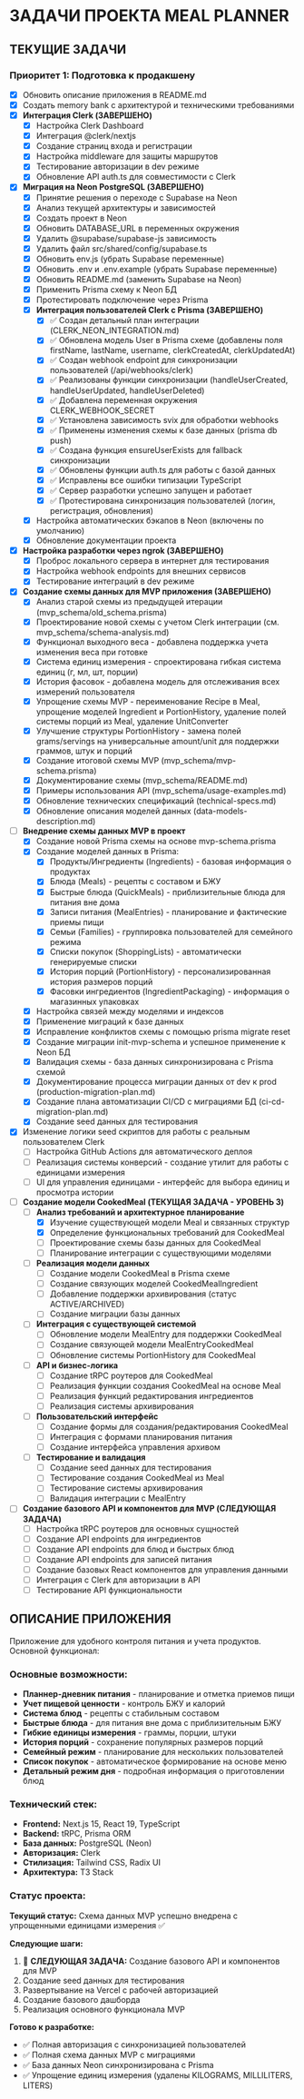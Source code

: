 # ЗАДАЧИ ПРОЕКТА MEAL PLANNER

## ТЕКУЩИЕ ЗАДАЧИ

### Приоритет 1: Подготовка к продакшену

- [x] Обновить описание приложения в README.md
- [x] Создать memory bank с архитектурой и техническими требованиями
- [x] **Интеграция Clerk (ЗАВЕРШЕНО)**
  - [x] Настройка Clerk Dashboard
  - [x] Интеграция @clerk/nextjs
  - [x] Создание страниц входа и регистрации
  - [x] Настройка middleware для защиты маршрутов
  - [x] Тестирование авторизации в dev режиме
  - [x] Обновление API auth.ts для совместимости с Clerk
- [x] **Миграция на Neon PostgreSQL (ЗАВЕРШЕНО)**
  - [x] Принятие решения о переходе с Supabase на Neon
  - [x] Анализ текущей архитектуры и зависимостей
  - [x] Создать проект в Neon
  - [x] Обновить DATABASE_URL в переменных окружения
  - [x] Удалить @supabase/supabase-js зависимость
  - [x] Удалить файл src/shared/config/supabase.ts
  - [x] Обновить env.js (убрать Supabase переменные)
  - [x] Обновить .env и .env.example (убрать Supabase переменные)
  - [x] Обновить README.md (заменить Supabase на Neon)
  - [x] Применить Prisma схему к Neon БД
  - [x] Протестировать подключение через Prisma
  - [x] **Интеграция пользователей Clerk с Prisma (ЗАВЕРШЕНО)**
    - [x] ✅ Создан детальный план интеграции (CLERK_NEON_INTEGRATION.md)
    - [x] ✅ Обновлена модель User в Prisma схеме (добавлены поля firstName, lastName, username, clerkCreatedAt, clerkUpdatedAt)
    - [x] ✅ Создан webhook endpoint для синхронизации пользователей (/api/webhooks/clerk)
    - [x] ✅ Реализованы функции синхронизации (handleUserCreated, handleUserUpdated, handleUserDeleted)
    - [x] ✅ Добавлена переменная окружения CLERK_WEBHOOK_SECRET
    - [x] ✅ Установлена зависимость svix для обработки webhooks
    - [x] ✅ Применены изменения схемы к базе данных (prisma db push)
    - [x] ✅ Создана функция ensureUserExists для fallback синхронизации
    - [x] ✅ Обновлены функции auth.ts для работы с базой данных
    - [x] ✅ Исправлены все ошибки типизации TypeScript
    - [x] ✅ Сервер разработки успешно запущен и работает
    - [x] ✅ Протестирована синхронизация пользователей (логин, регистрация, обновления)
  - [x] Настройка автоматических бэкапов в Neon (включены по умолчанию)
  - [x] Обновление документации проекта
- [x] **Настройка разработки через ngrok (ЗАВЕРШЕНО)**
  - [x] Проброс локального сервера в интернет для тестирования
  - [x] Настройка webhook endpoints для внешних сервисов
  - [x] Тестирование интеграций в dev режиме
- [x] **Создание схемы данных для MVP приложения (ЗАВЕРШЕНО)**
  - [x] Анализ старой схемы из предыдущей итерации (mvp_schema/old_schema.prisma)
  - [x] Проектирование новой схемы с учетом Clerk интеграции (см. mvp_schema/schema-analysis.md)
  - [x] Функционал выходного веса - добавлена поддержка учета изменения веса при готовке
  - [x] Система единиц измерения - спроектирована гибкая система единиц (г, мл, шт, порции)
  - [x] История фасовок - добавлена модель для отслеживания всех измерений пользователя
  - [x] Упрощение схемы MVP - переименование Recipe в Meal, упрощение моделей Ingredient и PortionHistory, удаление полей системы порций из Meal, удаление UnitConverter
  - [x] Улучшение структуры PortionHistory - замена полей grams/servings на универсальные amount/unit для поддержки граммов, штук и порций
  - [x] Создание итоговой схемы MVP (mvp_schema/mvp-schema.prisma)
  - [x] Документирование схемы (mvp_schema/README.md)
  - [x] Примеры использования API (mvp_schema/usage-examples.md)
  - [x] Обновление технических спецификаций (technical-specs.md)
  - [x] Обновление описания моделей данных (data-models-description.md)
- [ ] **Внедрение схемы данных MVP в проект**
  - [x] Создание новой Prisma схемы на основе mvp-schema.prisma
  - [x] Создание моделей данных в Prisma:
    - [x] Продукты/Ингредиенты (Ingredients) - базовая информация о продуктах
    - [x] Блюда (Meals) - рецепты с составом и БЖУ
    - [x] Быстрые блюда (QuickMeals) - приблизительные блюда для питания вне дома
    - [x] Записи питания (MealEntries) - планирование и фактические приемы пищи
    - [x] Семьи (Families) - группировка пользователей для семейного режима
    - [x] Списки покупок (ShoppingLists) - автоматически генерируемые списки
    - [x] История порций (PortionHistory) - персонализированная история размеров порций
    - [x] Фасовки ингредиентов (IngredientPackaging) - информация о магазинных упаковках
  - [x] Настройка связей между моделями и индексов
  - [x] Применение миграций к базе данных
  - [x] Исправление конфликтов схемы с помощью prisma migrate reset
  - [x] Создание миграции init-mvp-schema и успешное применение к Neon БД
  - [x] Валидация схемы - база данных синхронизирована с Prisma схемой
  - [x] Документирование процесса миграции данных от dev к prod (production-migration-plan.md)
  - [x] Создание плана автоматизации CI/CD с миграциями БД (ci-cd-migration-plan.md)
  - [x] Создание seed данных для тестирования
- [x] Изменение логики seed скриптов для работы с реальным пользователем Clerk
  - [ ] Настройка GitHub Actions для автоматического деплоя
  - [ ] Реализация системы конверсий - создание утилит для работы с единицами измерения
  - [ ] UI для управления единицами - интерфейс для выбора единиц и просмотра истории
- [ ] **Создание модели CookedMeal (ТЕКУЩАЯ ЗАДАЧА - УРОВЕНЬ 3)**
  - [ ] **Анализ требований и архитектурное планирование**
    - [x] Изучение существующей модели Meal и связанных структур
    - [x] Определение функциональных требований для CookedMeal
    - [ ] Проектирование схемы базы данных для CookedMeal
    - [ ] Планирование интеграции с существующими моделями
  - [ ] **Реализация модели данных**
    - [ ] Создание модели CookedMeal в Prisma схеме
    - [ ] Создание связующих моделей CookedMealIngredient
    - [ ] Добавление поддержки архивирования (статус ACTIVE/ARCHIVED)
    - [ ] Создание миграции базы данных
  - [ ] **Интеграция с существующей системой**
    - [ ] Обновление модели MealEntry для поддержки CookedMeal
    - [ ] Создание связующей модели MealEntryCookedMeal
    - [ ] Обновление системы PortionHistory для CookedMeal
  - [ ] **API и бизнес-логика**
    - [ ] Создание tRPC роутеров для CookedMeal
    - [ ] Реализация функции создания CookedMeal на основе Meal
    - [ ] Реализация функций редактирования ингредиентов
    - [ ] Реализация системы архивирования
  - [ ] **Пользовательский интерфейс**
    - [ ] Создание формы для создания/редактирования CookedMeal
    - [ ] Интеграция с формами планирования питания
    - [ ] Создание интерфейса управления архивом
  - [ ] **Тестирование и валидация**
    - [ ] Создание seed данных для тестирования
    - [ ] Тестирование создания CookedMeal из Meal
    - [ ] Тестирование системы архивирования
    - [ ] Валидация интеграции с MealEntry
- [ ] **Создание базового API и компонентов для MVP (СЛЕДУЮЩАЯ ЗАДАЧА)**
  - [ ] Настройка tRPC роутеров для основных сущностей
  - [ ] Создание API endpoints для ингредиентов
  - [ ] Создание API endpoints для блюд и быстрых блюд
  - [ ] Создание API endpoints для записей питания
  - [ ] Создание базовых React компонентов для управления данными
  - [ ] Интеграция с Clerk для авторизации в API
  - [ ] Тестирование API функциональности

## ОПИСАНИЕ ПРИЛОЖЕНИЯ

Приложение для удобного контроля питания и учета продуктов. Основной функционал:

### Основные возможности:

- **Планнер-дневник питания** - планирование и отметка приемов пищи
- **Учет пищевой ценности** - контроль БЖУ и калорий
- **Система блюд** - рецепты с стабильным составом
- **Быстрые блюда** - для питания вне дома с приблизительным БЖУ
- **Гибкие единицы измерения** - граммы, порции, штуки
- **История порций** - сохранение популярных размеров порций
- **Семейный режим** - планирование для нескольких пользователей
- **Список покупок** - автоматическое формирование на основе меню
- **Детальный режим дня** - подробная информация о приготовлении блюд

### Технический стек:

- **Frontend:** Next.js 15, React 19, TypeScript
- **Backend:** tRPC, Prisma ORM
- **База данных:** PostgreSQL (Neon)
- **Авторизация:** Clerk
- **Стилизация:** Tailwind CSS, Radix UI
- **Архитектура:** T3 Stack

### Статус проекта:

**Текущий статус:** Схема данных MVP успешно внедрена с упрощенными единицами измерения ✅

**Следующие шаги:**

1. 🔄 **СЛЕДУЮЩАЯ ЗАДАЧА:** Создание базового API и компонентов для MVP
2. Создание seed данных для тестирования
3. Развертывание на Vercel с рабочей авторизацией
4. Создание базового дашборда
5. Реализация основного функционала MVP

**Готово к разработке:**

- ✅ Полная авторизация с синхронизацией пользователей
- ✅ Полная схема данных MVP с миграциями
- ✅ База данных Neon синхронизирована с Prisma
- ✅ Упрощение единиц измерения (удалены KILOGRAMS, MILLILITERS, LITERS)
